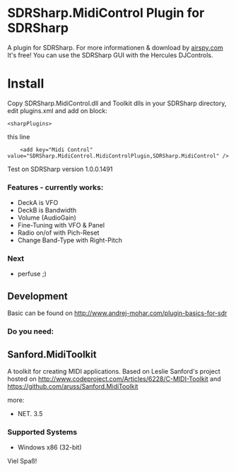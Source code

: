 SDRSharp.MidiControl Plugin for SDRSharp
====================

A plugin for SDRSharp. For more informationen & download by [airspy.com](http://airspy.com/download/) It's free! 
You can use the SDRSharp GUI with the Hercules DJControls. 

# Install

Copy SDRSharp.MidiControl.dll and Toolkit dlls in your SDRSharp directory, edit plugins.xml and add on block: 

```<sharpPlugins>``` 

this line

```
    <add key="Midi Control" value="SDRSharp.MidiControl.MidiControlPlugin,SDRSharp.MidiControl" />
```

Test on SDRSharp version 1.0.0.1491

### Features - currently works:

- DeckA is VFO
- DeckB is Bandwidth
- Volume (AudioGain)
- Fine-Tuning with VFO & Panel
- Radio on/of with Pich-Reset
- Change Band-Type with Right-Pitch

### Next

- perfuse ;)


## Development 
Basic can be found on http://www.andrej-mohar.com/plugin-basics-for-sdr


### Do you need:

## Sanford.MidiToolkit

A toolkit for creating MIDI applications.
Based on Leslie Sanford's project hosted on http://www.codeproject.com/Articles/6228/C-MIDI-Toolkit
and https://github.com/aruss/Sanford.MidiToolkit

more:

- NET. 3.5

### Supported Systems

- Windows x86 (32-bit)


Viel Spaß!
